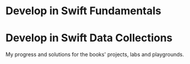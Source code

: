 # Develop in Swift Fundamentals
# Develop in Swift Data Collections

My progress and solutions for the books' projects, labs and playgrounds.
